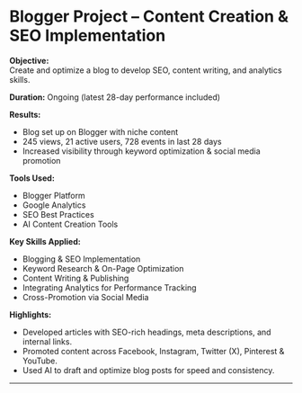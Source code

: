 # Blogger Project – Content Creation & SEO Implementation

**Objective:**  
Create and optimize a blog to develop SEO, content writing, and analytics skills.

**Duration:** Ongoing (latest 28-day performance included)

**Results:**  
- Blog set up on Blogger with niche content  
- 245 views, 21 active users, 728 events in last 28 days  
- Increased visibility through keyword optimization & social media promotion  

**Tools Used:**  
- Blogger Platform  
- Google Analytics  
- SEO Best Practices  
- AI Content Creation Tools  

**Key Skills Applied:**  
- Blogging & SEO Implementation  
- Keyword Research & On-Page Optimization  
- Content Writing & Publishing  
- Integrating Analytics for Performance Tracking  
- Cross-Promotion via Social Media  

**Highlights:**  
- Developed articles with SEO-rich headings, meta descriptions, and internal links.  
- Promoted content across Facebook, Instagram, Twitter (X), Pinterest & YouTube.  
- Used AI to draft and optimize blog posts for speed and consistency.

---
